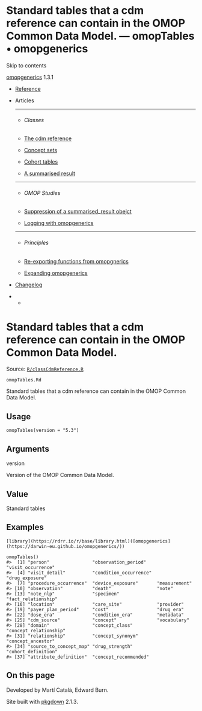 # Standard tables that a cdm reference can contain in the OMOP Common Data Model. — omopTables • omopgenerics

Skip to contents

[omopgenerics](../index.html) 1.3.1

  * [Reference](../reference/index.html)
  * Articles
    * * * *

    * ###### Classes

    * [The cdm reference](../articles/cdm_reference.html)
    * [Concept sets](../articles/codelists.html)
    * [Cohort tables](../articles/cohorts.html)
    * [A summarised result](../articles/summarised_result.html)
    * * * *

    * ###### OMOP Studies

    * [Suppression of a summarised_result obejct](../articles/suppression.html)
    * [Logging with omopgenerics](../articles/logging.html)
    * * * *

    * ###### Principles

    * [Re-exporting functions from omopgnerics](../articles/reexport.html)
    * [Expanding omopgenerics](../articles/expanding_omopgenerics.html)
  * [Changelog](../news/index.html)


  *   * [](https://github.com/darwin-eu/omopgenerics/)



# Standard tables that a cdm reference can contain in the OMOP Common Data Model.

Source: [`R/classCdmReference.R`](https://github.com/darwin-eu/omopgenerics/blob/v1.3.1/R/classCdmReference.R)

`omopTables.Rd`

Standard tables that a cdm reference can contain in the OMOP Common Data Model.

## Usage
    
    
    omopTables(version = "5.3")

## Arguments

version
    

Version of the OMOP Common Data Model.

## Value

Standard tables

## Examples
    
    
    [library](https://rdrr.io/r/base/library.html)([omopgenerics](https://darwin-eu.github.io/omopgenerics/))
    
    omopTables()
    #>  [1] "person"                "observation_period"    "visit_occurrence"     
    #>  [4] "visit_detail"          "condition_occurrence"  "drug_exposure"        
    #>  [7] "procedure_occurrence"  "device_exposure"       "measurement"          
    #> [10] "observation"           "death"                 "note"                 
    #> [13] "note_nlp"              "specimen"              "fact_relationship"    
    #> [16] "location"              "care_site"             "provider"             
    #> [19] "payer_plan_period"     "cost"                  "drug_era"             
    #> [22] "dose_era"              "condition_era"         "metadata"             
    #> [25] "cdm_source"            "concept"               "vocabulary"           
    #> [28] "domain"                "concept_class"         "concept_relationship" 
    #> [31] "relationship"          "concept_synonym"       "concept_ancestor"     
    #> [34] "source_to_concept_map" "drug_strength"         "cohort_definition"    
    #> [37] "attribute_definition"  "concept_recommended"  
    
    

## On this page

Developed by Martí Català, Edward Burn.

Site built with [pkgdown](https://pkgdown.r-lib.org/) 2.1.3.
